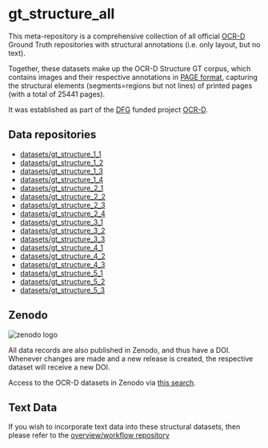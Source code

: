 # gt_structure_all

This meta-repository is a comprehensive collection of all official [OCR-D](https://github.com/OCR-D)
Ground Truth repositories with structural annotations (i.e. only layout, but no text).

Together, these datasets make up the OCR-D Structure GT corpus, which contains images and
their respective annotations in [PAGE format](https://github.com/PRImA-Research-Lab/PAGE-XML),
capturing the structural elements (segments=regions but not lines) of printed pages (with a total
of 25441 pages).

It was established as part of the [DFG](https://ocr-d.de) funded project [OCR-D](https://ocr-d.de).

## Data repositories

 - [datasets/gt_structure_1_1](https://OCR-D.github.io/gt_structure_1_1/)
 - [datasets/gt_structure_1_2](https://OCR-D.github.io/gt_structure_1_2/)
 - [datasets/gt_structure_1_3](https://OCR-D.github.io/gt_structure_1_3/)
 - [datasets/gt_structure_1_4](https://OCR-D.github.io/gt_structure_1_4/)
 - [datasets/gt_structure_2_1](https://OCR-D.github.io/gt_structure_2_1/)
 - [datasets/gt_structure_2_2](https://OCR-D.github.io/gt_structure_2_2/)
 - [datasets/gt_structure_2_3](https://OCR-D.github.io/gt_structure_2_3/)
 - [datasets/gt_structure_2_4](https://OCR-D.github.io/gt_structure_2_4/)
 - [datasets/gt_structure_3_1](https://OCR-D.github.io/gt_structure_3_1/)
 - [datasets/gt_structure_3_2](https://OCR-D.github.io/gt_structure_3_2/)
 - [datasets/gt_structure_3_3](https://OCR-D.github.io/gt_structure_3_3/)
 - [datasets/gt_structure_4_1](https://OCR-D.github.io/gt_structure_4_1/)
 - [datasets/gt_structure_4_2](https://OCR-D.github.io/gt_structure_4_2/)
 - [datasets/gt_structure_4_3](https://OCR-D.github.io/gt_structure_4_3/)
 - [datasets/gt_structure_5_1](https://OCR-D.github.io/gt_structure_5_1/)
 - [datasets/gt_structure_5_2](https://OCR-D.github.io/gt_structure_5_2/)
 - [datasets/gt_structure_5_3](https://OCR-D.github.io/gt_structure_5_3/)

## Zenodo

![zenodo logo](https://about.zenodo.org/static/img/logos/zenodo-gradient-round.svg)

All data records are also published in Zenodo, and thus have a DOI.
Whenever changes are made and a new release is created,
the respective dataset will receive a new DOI.

Access to the OCR-D datasets in Zenodo via [this search](https://zenodo.org/communities/ocr-d/records?q=&f=subject%3Aground-truth&l=list).


## Text Data

If you wish to incorporate text data into these structural datasets, then please
refer to the [overview/workflow repository](https://github.com/deutschestextarchiv/gt_structure_dtaText)













